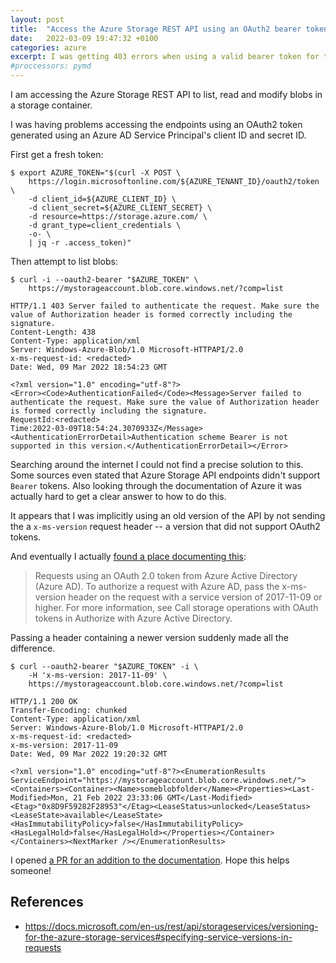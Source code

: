 ```yaml
---
layout: post
title:  "Access the Azure Storage REST API using an OAuth2 bearer token"
date:   2022-03-09 19:47:32 +0100
categories: azure
excerpt: I was getting 403 errors when using a valid bearer token for the REST API calls
#proccessors: pymd
---
```


I am accessing the Azure Storage REST API to list, read and modify blobs in a storage
container.

I was having problems accessing the endpoints using an OAuth2 token
generated using an Azure AD Service Principal's client ID and secret ID.

First get a fresh token:

```
$ export AZURE_TOKEN="$(curl -X POST \
    https://login.microsoftonline.com/${AZURE_TENANT_ID}/oauth2/token \
    -d client_id=${AZURE_CLIENT_ID} \
    -d client_secret=${AZURE_CLIENT_SECRET} \
    -d resource=https://storage.azure.com/ \
    -d grant_type=client_credentials \
    -o- \
    | jq -r .access_token)"
```

Then attempt to list blobs:

```
$ curl -i --oauth2-bearer "$AZURE_TOKEN" \
    https://mystorageaccount.blob.core.windows.net/?comp=list

HTTP/1.1 403 Server failed to authenticate the request. Make sure the value of Authorization header is formed correctly including the signature.
Content-Length: 438
Content-Type: application/xml
Server: Windows-Azure-Blob/1.0 Microsoft-HTTPAPI/2.0
x-ms-request-id: <redacted>
Date: Wed, 09 Mar 2022 18:54:23 GMT

<?xml version="1.0" encoding="utf-8"?>
<Error><Code>AuthenticationFailed</Code><Message>Server failed to authenticate the request. Make sure the value of Authorization header is formed correctly including the signature.
RequestId:<redacted>
Time:2022-03-09T18:54:24.3070933Z</Message><AuthenticationErrorDetail>Authentication scheme Bearer is not supported in this version.</AuthenticationErrorDetail></Error>
```

Searching around the internet I could not find a precise solution to this. Some
sources even stated that Azure Storage API endpoints didn't support `Bearer` tokens.
Also looking through the documentation of Azure it was actually hard to get a
clear answer to how to do this.

It appears that I was implicitly using an old version of the API by not sending the
a `x-ms-version` request header -- a version that did not support OAuth2 tokens.

And eventually I actually [found a place documenting this][api-versioning]:

> Requests using an OAuth 2.0 token from Azure Active Directory (Azure AD). To authorize a request with Azure AD, pass the x-ms-version header on the request with a service version of 2017-11-09 or higher. For more information, see Call storage operations with OAuth tokens in Authorize with Azure Active Directory.

Passing a header containing a newer version suddenly made all the difference.

```
$ curl --oauth2-bearer "$AZURE_TOKEN" -i \
    -H 'x-ms-version: 2017-11-09' \
    https://mystorageaccount.blob.core.windows.net/?comp=list

HTTP/1.1 200 OK
Transfer-Encoding: chunked
Content-Type: application/xml
Server: Windows-Azure-Blob/1.0 Microsoft-HTTPAPI/2.0
x-ms-request-id: <redacted>
x-ms-version: 2017-11-09
Date: Wed, 09 Mar 2022 19:20:32 GMT

<?xml version="1.0" encoding="utf-8"?><EnumerationResults ServiceEndpoint="https://mystorageaccount.blob.core.windows.net/"><Containers><Container><Name>someblobfolder</Name><Properties><Last-Modified>Mon, 21 Feb 2022 23:33:06 GMT</Last-Modified><Etag>"0x8D9F59282F28953"</Etag><LeaseStatus>unlocked</LeaseStatus><LeaseState>available</LeaseState><HasImmutabilityPolicy>false</HasImmutabilityPolicy><HasLegalHold>false</HasLegalHold></Properties></Container></Containers><NextMarker /></EnumerationResults>
```

I opened [a PR for an addition to the documentation][pr]. Hope this helps someone!

## References
- <https://docs.microsoft.com/en-us/rest/api/storageservices/versioning-for-the-azure-storage-services#specifying-service-versions-in-requests>

[api-versioning]: https://docs.microsoft.com/en-us/rest/api/storageservices/versioning-for-the-azure-storage-services#specifying-service-versions-in-requests
[pr]: https://github.com/MicrosoftDocs/azure-docs/pull/89507
